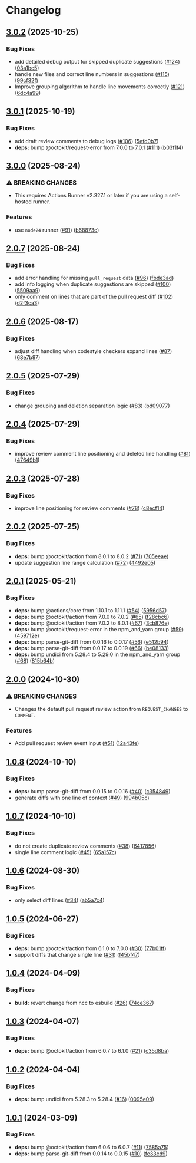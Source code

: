 # Changelog

## [3.0.2](https://github.com/parkerbxyz/suggest-changes/compare/v3.0.1...v3.0.2) (2025-10-25)


### Bug Fixes

* add detailed debug output for skipped duplicate suggestions ([#124](https://github.com/parkerbxyz/suggest-changes/issues/124)) ([03a1bc5](https://github.com/parkerbxyz/suggest-changes/commit/03a1bc588d2ac946dd5889166b02a26ada538b39))
* handle new files and correct line numbers in suggestions ([#115](https://github.com/parkerbxyz/suggest-changes/issues/115)) ([99cf32f](https://github.com/parkerbxyz/suggest-changes/commit/99cf32f4c82824dbd55623e39c838ccf2940b149))
* Improve grouping algorithm to handle line movements correctly ([#121](https://github.com/parkerbxyz/suggest-changes/issues/121)) ([6dc4a99](https://github.com/parkerbxyz/suggest-changes/commit/6dc4a999a3d81e51eb5d4a102a6958f690eee054))

## [3.0.1](https://github.com/parkerbxyz/suggest-changes/compare/v3.0.0...v3.0.1) (2025-10-19)


### Bug Fixes

* add draft review comments to debug logs ([#106](https://github.com/parkerbxyz/suggest-changes/issues/106)) ([5efd0b7](https://github.com/parkerbxyz/suggest-changes/commit/5efd0b75fb9df6a079b95405dd9d55ac16626f11))
* **deps:** bump @octokit/request-error from 7.0.0 to 7.0.1 ([#111](https://github.com/parkerbxyz/suggest-changes/issues/111)) ([b03f1f4](https://github.com/parkerbxyz/suggest-changes/commit/b03f1f4f4ec7b39fdf839d6a961cc473e17570d5))

## [3.0.0](https://github.com/parkerbxyz/suggest-changes/compare/v2.0.7...v3.0.0) (2025-08-24)


### ⚠ BREAKING CHANGES

* This requires Actions Runner v2.327.1 or later if you are using a self-hosted runner.

### Features

* use `node24` runner ([#91](https://github.com/parkerbxyz/suggest-changes/issues/91)) ([b68873c](https://github.com/parkerbxyz/suggest-changes/commit/b68873c1ed30765e49eb376345ef48f1a43676be))

## [2.0.7](https://github.com/parkerbxyz/suggest-changes/compare/v2.0.6...v2.0.7) (2025-08-24)


### Bug Fixes

* add error handling for missing `pull_request` data ([#96](https://github.com/parkerbxyz/suggest-changes/issues/96)) ([fbde3ad](https://github.com/parkerbxyz/suggest-changes/commit/fbde3ad9521f88f98dd6601a305e05a662412247))
* add info logging when duplicate suggestions are skipped ([#100](https://github.com/parkerbxyz/suggest-changes/issues/100)) ([5509aa9](https://github.com/parkerbxyz/suggest-changes/commit/5509aa9b588d8a9cd0fa023210c78d9cf37f1a6a))
* only comment on lines that are part of the pull request diff  ([#102](https://github.com/parkerbxyz/suggest-changes/issues/102)) ([d2f3ca3](https://github.com/parkerbxyz/suggest-changes/commit/d2f3ca31031d0c8b398885a81082c8bacd5cccca))

## [2.0.6](https://github.com/parkerbxyz/suggest-changes/compare/v2.0.5...v2.0.6) (2025-08-17)


### Bug Fixes

* adjust diff handling when codestyle checkers expand lines ([#87](https://github.com/parkerbxyz/suggest-changes/issues/87)) ([68e7b97](https://github.com/parkerbxyz/suggest-changes/commit/68e7b9788007ff0ba17be78dd735a97e9fb5f64b))

## [2.0.5](https://github.com/parkerbxyz/suggest-changes/compare/v2.0.4...v2.0.5) (2025-07-29)


### Bug Fixes

* change grouping and deletion separation logic ([#83](https://github.com/parkerbxyz/suggest-changes/issues/83)) ([bd09077](https://github.com/parkerbxyz/suggest-changes/commit/bd090778fb533b461b02565c499b0cd188f21f4b))

## [2.0.4](https://github.com/parkerbxyz/suggest-changes/compare/v2.0.3...v2.0.4) (2025-07-29)


### Bug Fixes

* improve review comment line positioning and deleted line handling ([#81](https://github.com/parkerbxyz/suggest-changes/issues/81)) ([47649b1](https://github.com/parkerbxyz/suggest-changes/commit/47649b1df8c372a0fdc871480791e1673159b6b6))

## [2.0.3](https://github.com/parkerbxyz/suggest-changes/compare/v2.0.2...v2.0.3) (2025-07-28)


### Bug Fixes

* improve line positioning for review comments ([#78](https://github.com/parkerbxyz/suggest-changes/issues/78)) ([c8ecf14](https://github.com/parkerbxyz/suggest-changes/commit/c8ecf14ac169d70597e47d319204f132ff47b0c9))

## [2.0.2](https://github.com/parkerbxyz/suggest-changes/compare/v2.0.1...v2.0.2) (2025-07-25)


### Bug Fixes

* **deps:** bump @octokit/action from 8.0.1 to 8.0.2 ([#71](https://github.com/parkerbxyz/suggest-changes/issues/71)) ([705eeae](https://github.com/parkerbxyz/suggest-changes/commit/705eeae2f0f3ca8fe6b0e67c20648457266f1b30))
* update suggestion line range calculation ([#72](https://github.com/parkerbxyz/suggest-changes/issues/72)) ([4492e05](https://github.com/parkerbxyz/suggest-changes/commit/4492e05c5f41709a0998515edda56c02758f9237))

## [2.0.1](https://github.com/parkerbxyz/suggest-changes/compare/v2.0.0...v2.0.1) (2025-05-21)


### Bug Fixes

* **deps:** bump @actions/core from 1.10.1 to 1.11.1 ([#54](https://github.com/parkerbxyz/suggest-changes/issues/54)) ([5956d57](https://github.com/parkerbxyz/suggest-changes/commit/5956d57522bccf7bca944b66fd620c4456ba1c6a))
* **deps:** bump @octokit/action from 7.0.0 to 7.0.2 ([#65](https://github.com/parkerbxyz/suggest-changes/issues/65)) ([f28cbc6](https://github.com/parkerbxyz/suggest-changes/commit/f28cbc6561399ec729ee3ed5a9623619f44961c0))
* **deps:** bump @octokit/action from 7.0.2 to 8.0.1 ([#67](https://github.com/parkerbxyz/suggest-changes/issues/67)) ([3cb876e](https://github.com/parkerbxyz/suggest-changes/commit/3cb876e81b6c58f1008f67f81bc2fd5c7f14af0f))
* **deps:** bump @octokit/request-error in the npm_and_yarn group ([#59](https://github.com/parkerbxyz/suggest-changes/issues/59)) ([459712e](https://github.com/parkerbxyz/suggest-changes/commit/459712ee6d904111222530ad28ff6cd8a4218e56))
* **deps:** bump parse-git-diff from 0.0.16 to 0.0.17 ([#56](https://github.com/parkerbxyz/suggest-changes/issues/56)) ([e512b94](https://github.com/parkerbxyz/suggest-changes/commit/e512b942606c6d2f610591e04aec16381be5cc24))
* **deps:** bump parse-git-diff from 0.0.17 to 0.0.19 ([#66](https://github.com/parkerbxyz/suggest-changes/issues/66)) ([be08133](https://github.com/parkerbxyz/suggest-changes/commit/be0813317ed5d5a000a78a339576d98ef17fb650))
* **deps:** bump undici from 5.28.4 to 5.29.0 in the npm_and_yarn group ([#68](https://github.com/parkerbxyz/suggest-changes/issues/68)) ([815b64b](https://github.com/parkerbxyz/suggest-changes/commit/815b64b76a8e8e3439f2c74091ca665b8ff73656))

## [2.0.0](https://github.com/parkerbxyz/suggest-changes/compare/v1.0.8...v2.0.0) (2024-10-30)


### ⚠ BREAKING CHANGES

* Changes the default pull request review action from `REQUEST_CHANGES` to `COMMENT`.

### Features

* Add pull request review event input ([#51](https://github.com/parkerbxyz/suggest-changes/issues/51)) ([12a43fe](https://github.com/parkerbxyz/suggest-changes/commit/12a43fe109109fb30da138552a09110aaa05fbc2))

## [1.0.8](https://github.com/parkerbxyz/suggest-changes/compare/v1.0.7...v1.0.8) (2024-10-10)


### Bug Fixes

* **deps:** bump parse-git-diff from 0.0.15 to 0.0.16 ([#40](https://github.com/parkerbxyz/suggest-changes/issues/40)) ([c354849](https://github.com/parkerbxyz/suggest-changes/commit/c35484939d5468a93d4c281bff5fa1e67a8339ec))
* generate diffs with one line of context ([#49](https://github.com/parkerbxyz/suggest-changes/issues/49)) ([994b05c](https://github.com/parkerbxyz/suggest-changes/commit/994b05c86015100c4eda318cb65edfad5dfc381c))

## [1.0.7](https://github.com/parkerbxyz/suggest-changes/compare/v1.0.6...v1.0.7) (2024-10-10)


### Bug Fixes

* do not create duplicate review comments ([#38](https://github.com/parkerbxyz/suggest-changes/issues/38)) ([6417856](https://github.com/parkerbxyz/suggest-changes/commit/6417856286dbc2a7fea6ec6d01744762e6bd9b5f))
* single line comment logic ([#45](https://github.com/parkerbxyz/suggest-changes/issues/45)) ([65a157c](https://github.com/parkerbxyz/suggest-changes/commit/65a157c51fe70f67e0e3b509f54731d495119987))

## [1.0.6](https://github.com/parkerbxyz/suggest-changes/compare/v1.0.5...v1.0.6) (2024-08-30)


### Bug Fixes

* only select diff lines ([#34](https://github.com/parkerbxyz/suggest-changes/issues/34)) ([ab5a7c4](https://github.com/parkerbxyz/suggest-changes/commit/ab5a7c493c9cd0fd803fc03b7dbb0b46f0fac814))

## [1.0.5](https://github.com/parkerbxyz/suggest-changes/compare/v1.0.4...v1.0.5) (2024-06-27)


### Bug Fixes

* **deps:** bump @octokit/action from 6.1.0 to 7.0.0 ([#30](https://github.com/parkerbxyz/suggest-changes/issues/30)) ([77b01ff](https://github.com/parkerbxyz/suggest-changes/commit/77b01ff6a926cf69c20028f148abee77d78090f4))
* support diffs that change single line ([#31](https://github.com/parkerbxyz/suggest-changes/issues/31)) ([f45bf47](https://github.com/parkerbxyz/suggest-changes/commit/f45bf47bb83a2b96a4fe053751de48719e3cec37))

## [1.0.4](https://github.com/parkerbxyz/suggest-changes/compare/v1.0.3...v1.0.4) (2024-04-09)


### Bug Fixes

* **build:** revert change from ncc to esbuild ([#26](https://github.com/parkerbxyz/suggest-changes/issues/26)) ([74ce367](https://github.com/parkerbxyz/suggest-changes/commit/74ce367024c362b52830e597181144172a4c6b97))

## [1.0.3](https://github.com/parkerbxyz/suggest-changes/compare/v1.0.2...v1.0.3) (2024-04-07)


### Bug Fixes

* **deps:** bump @octokit/action from 6.0.7 to 6.1.0 ([#21](https://github.com/parkerbxyz/suggest-changes/issues/21)) ([c35d8ba](https://github.com/parkerbxyz/suggest-changes/commit/c35d8ba468a10051e523f4382e5706beac22fd33))

## [1.0.2](https://github.com/parkerbxyz/suggest-changes/compare/v1.0.1...v1.0.2) (2024-04-04)


### Bug Fixes

* **deps:** bump undici from 5.28.3 to 5.28.4 ([#16](https://github.com/parkerbxyz/suggest-changes/issues/16)) ([0095e09](https://github.com/parkerbxyz/suggest-changes/commit/0095e0925aae1f8c355dc7bb679235a6eba8db04))

## [1.0.1](https://github.com/parkerbxyz/suggest-changes/compare/v1.0.0...v1.0.1) (2024-03-09)


### Bug Fixes

* **deps:** bump @octokit/action from 6.0.6 to 6.0.7 ([#11](https://github.com/parkerbxyz/suggest-changes/issues/11)) ([7585a75](https://github.com/parkerbxyz/suggest-changes/commit/7585a75a2cd7c63ad003c8d5f8f33a3cd9822a5b))
* **deps:** bump parse-git-diff from 0.0.14 to 0.0.15 ([#10](https://github.com/parkerbxyz/suggest-changes/issues/10)) ([fe33cd9](https://github.com/parkerbxyz/suggest-changes/commit/fe33cd9289da812497ed627fb0977dfc4a985774))
